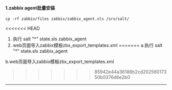 

#### 1.zabbix agent批量安装
```
cp -rf zabbix/files zabbix/zabbix_agent.sls /srv/salt/
```
<<<<<<< HEAD
1. 执行 salt "*" state.sls zabbix_agent
2. web页面导入zabbix模板zbx_export_templates.xml
=======
a.执行 salt "*" state.sls zabbix_agent

b.web页面导入zabbix模板zbx_export_templates.xml
>>>>>>> 85942e44a36188b2cd20256017350b0376d6e2b0

------


